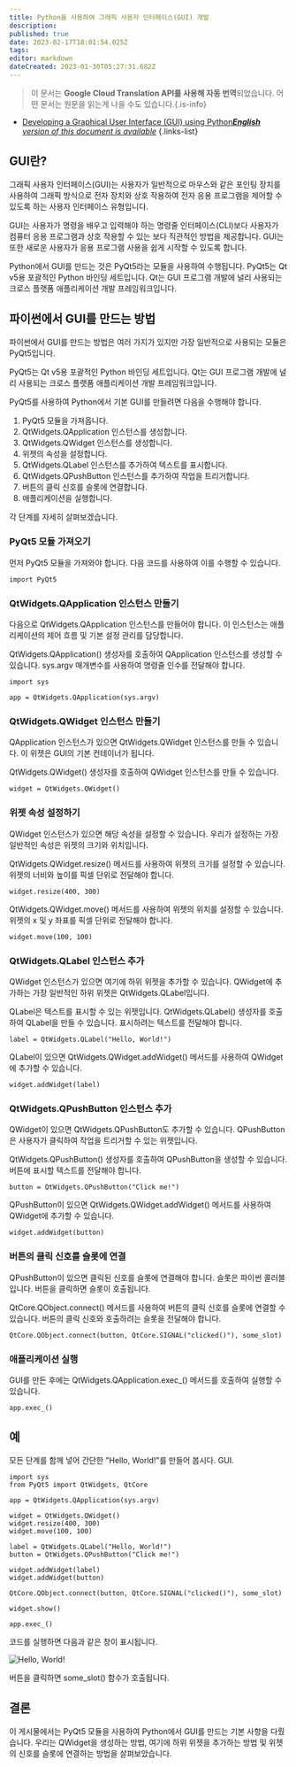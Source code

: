 ```yaml
---
title: Python을 사용하여 그래픽 사용자 인터페이스(GUI) 개발
description: 
published: true
date: 2023-02-17T18:01:54.025Z
tags: 
editor: markdown
dateCreated: 2023-01-30T05:27:31.682Z
---
```


> 이 문서는 **Google Cloud Translation API를 사용해 자동 번역**되었습니다.
어떤 문서는 원문을 읽는게 나을 수도 있습니다.{.is-info}
- [Developing a Graphical User Interface (GUI) using Python***English** version of this document is available*](/en/Knowledge-base/Common/developing-a-graphical-user-interface-gui-using-python)
{.links-list}



## GUI란?

그래픽 사용자 인터페이스(GUI)는 사용자가 일반적으로 마우스와 같은 포인팅 장치를 사용하여 그래픽 방식으로 전자 장치와 상호 작용하여 전자 응용 프로그램을 제어할 수 있도록 하는 사용자 인터페이스 유형입니다.

GUI는 사용자가 명령을 배우고 입력해야 하는 명령줄 인터페이스(CLI)보다 사용자가 컴퓨터 응용 프로그램과 상호 작용할 수 있는 보다 직관적인 방법을 제공합니다. GUI는 또한 새로운 사용자가 응용 프로그램 사용을 쉽게 시작할 수 있도록 합니다.

Python에서 GUI를 만드는 것은 PyQt5라는 모듈을 사용하여 수행됩니다. PyQt5는 Qt v5용 포괄적인 Python 바인딩 세트입니다. Qt는 GUI 프로그램 개발에 널리 사용되는 크로스 플랫폼 애플리케이션 개발 프레임워크입니다.

## 파이썬에서 GUI를 만드는 방법

파이썬에서 GUI를 만드는 방법은 여러 가지가 있지만 가장 일반적으로 사용되는 모듈은 PyQt5입니다.

PyQt5는 Qt v5용 포괄적인 Python 바인딩 세트입니다. Qt는 GUI 프로그램 개발에 널리 사용되는 크로스 플랫폼 애플리케이션 개발 프레임워크입니다.

PyQt5를 사용하여 Python에서 기본 GUI를 만들려면 다음을 수행해야 합니다.

1. PyQt5 모듈을 가져옵니다.
2. QtWidgets.QApplication 인스턴스를 생성합니다.
3. QtWidgets.QWidget 인스턴스를 생성합니다.
4. 위젯의 속성을 설정합니다.
5. QtWidgets.QLabel 인스턴스를 추가하여 텍스트를 표시합니다.
6. QtWidgets.QPushButton 인스턴스를 추가하여 작업을 트리거합니다.
7. 버튼의 클릭 신호를 슬롯에 연결합니다.
8. 애플리케이션을 실행합니다.

각 단계를 자세히 살펴보겠습니다.

### PyQt5 모듈 가져오기

먼저 PyQt5 모듈을 가져와야 합니다. 다음 코드를 사용하여 이를 수행할 수 있습니다.

```
import PyQt5
```

### QtWidgets.QApplication 인스턴스 만들기

다음으로 QtWidgets.QApplication 인스턴스를 만들어야 합니다. 이 인스턴스는 애플리케이션의 제어 흐름 및 기본 설정 관리를 담당합니다.

QtWidgets.QApplication() 생성자를 호출하여 QApplication 인스턴스를 생성할 수 있습니다. sys.argv 매개변수를 사용하여 명령줄 인수를 전달해야 합니다.

```
import sys

app = QtWidgets.QApplication(sys.argv)
```

### QtWidgets.QWidget 인스턴스 만들기

QApplication 인스턴스가 있으면 QtWidgets.QWidget 인스턴스를 만들 수 있습니다. 이 위젯은 GUI의 기본 컨테이너가 됩니다.

QtWidgets.QWidget() 생성자를 호출하여 QWidget 인스턴스를 만들 수 있습니다.

```
widget = QtWidgets.QWidget()
```

### 위젯 속성 설정하기

QWidget 인스턴스가 있으면 해당 속성을 설정할 수 있습니다. 우리가 설정하는 가장 일반적인 속성은 위젯의 크기와 위치입니다.

QtWidgets.QWidget.resize() 메서드를 사용하여 위젯의 크기를 설정할 수 있습니다. 위젯의 너비와 높이를 픽셀 단위로 전달해야 합니다.

```
widget.resize(400, 300)
```

QtWidgets.QWidget.move() 메서드를 사용하여 위젯의 위치를 설정할 수 있습니다. 위젯의 x 및 y 좌표를 픽셀 단위로 전달해야 합니다.

```
widget.move(100, 100)
```

### QtWidgets.QLabel 인스턴스 추가

QWidget 인스턴스가 있으면 여기에 하위 위젯을 추가할 수 있습니다. QWidget에 추가하는 가장 일반적인 하위 위젯은 QtWidgets.QLabel입니다.

QLabel은 텍스트를 표시할 수 있는 위젯입니다. QtWidgets.QLabel() 생성자를 호출하여 QLabel을 만들 수 있습니다. 표시하려는 텍스트를 전달해야 합니다.

```
label = QtWidgets.QLabel("Hello, World!")
```

QLabel이 있으면 QtWidgets.QWidget.addWidget() 메서드를 사용하여 QWidget에 추가할 수 있습니다.

```
widget.addWidget(label)
```

### QtWidgets.QPushButton 인스턴스 추가

QWidget이 있으면 QtWidgets.QPushButton도 추가할 수 있습니다. QPushButton은 사용자가 클릭하여 작업을 트리거할 수 있는 위젯입니다.

QtWidgets.QPushButton() 생성자를 호출하여 QPushButton을 생성할 수 있습니다. 버튼에 표시할 텍스트를 전달해야 합니다.

```
button = QtWidgets.QPushButton("Click me!")
```

QPushButton이 있으면 QtWidgets.QWidget.addWidget() 메서드를 사용하여 QWidget에 추가할 수 있습니다.

```
widget.addWidget(button)
```

### 버튼의 클릭 신호를 슬롯에 연결

QPushButton이 있으면 클릭된 신호를 슬롯에 연결해야 합니다. 슬롯은 파이썬 콜러블입니다. 버튼을 클릭하면 슬롯이 호출됩니다.

QtCore.QObject.connect() 메서드를 사용하여 버튼의 클릭 신호를 슬롯에 연결할 수 있습니다. 버튼의 클릭 신호와 호출하려는 슬롯을 전달해야 합니다.

```
QtCore.QObject.connect(button, QtCore.SIGNAL("clicked()"), some_slot)
```

### 애플리케이션 실행

GUI를 만든 후에는 QtWidgets.QApplication.exec_() 메서드를 호출하여 실행할 수 있습니다.

```
app.exec_()
```

## 예

모든 단계를 함께 넣어 간단한 "Hello, World!"를 만들어 봅시다. GUI.

```
import sys
from PyQt5 import QtWidgets, QtCore

app = QtWidgets.QApplication(sys.argv)

widget = QtWidgets.QWidget()
widget.resize(400, 300)
widget.move(100, 100)

label = QtWidgets.QLabel("Hello, World!")
button = QtWidgets.QPushButton("Click me!")

widget.addWidget(label)
widget.addWidget(button)

QtCore.QObject.connect(button, QtCore.SIGNAL("clicked()"), some_slot)

widget.show()

app.exec_()
```

코드를 실행하면 다음과 같은 창이 표시됩니다.

![Hello, World!](https://github.com/mravendi/python_gui/raw/master/helloworld.png)

버튼을 클릭하면 some_slot() 함수가 호출됩니다.

## 결론

이 게시물에서는 PyQt5 모듈을 사용하여 Python에서 GUI를 만드는 기본 사항을 다뤘습니다. 우리는 QWidget을 생성하는 방법, 여기에 하위 위젯을 추가하는 방법 및 위젯의 신호를 슬롯에 연결하는 방법을 살펴보았습니다.